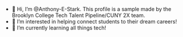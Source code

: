- 👋 Hi, I’m @Anthony-E-Stark. This profile is a sample made by the Brooklyn College Tech Talent Pipeline/CUNY 2X team. 
- 👀 I’m interested in helping connect students to their dream careers!
- 🌱 I’m currently learning all things tech!

<!---
Anthony-E-Stark/Anthony-E-Stark is a ✨ special ✨ repository because its `README.md` (this file) appears on your GitHub profile.
You can click the Preview link to take a look at your changes.
--->
